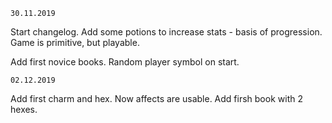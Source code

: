 `30.11.2019`

Start changelog. Add some potions to increase stats - basis of progression.
Game is primitive, but playable.

Add first novice books. Random player symbol on start.

`02.12.2019`

Add first charm and hex. Now affects are usable. Add firsh book with 2 hexes.
